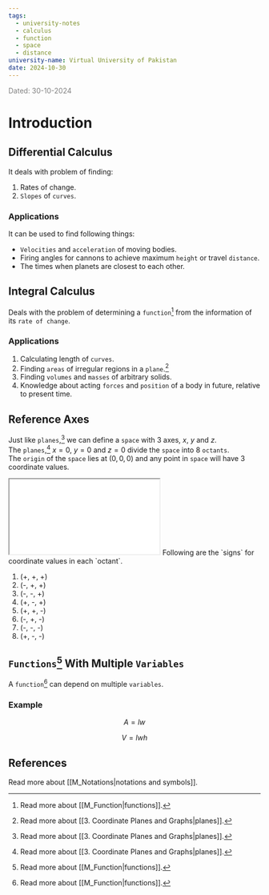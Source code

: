 ```yaml
---
tags:
  - university-notes
  - calculus
  - function
  - space
  - distance
university-name: Virtual University of Pakistan
date: 2024-10-30
---
```


<span style="color: gray;">Dated: 30-10-2024</span>

# Introduction

## Differential Calculus

It deals with problem of finding:

1. Rates of change.
2. `Slopes` of `curves`.

### Applications

It can be used to find following things:

- `Velocities` and `acceleration` of moving bodies.
- Firing angles for cannons to achieve maximum `height` or travel `distance`.
- The times when planets are closest to each other.

## Integral Calculus

Deals with the problem of determining a `function`[^1] from the information of its `rate of change`.

### Applications

1. Calculating length of `curves`.
2. Finding `areas` of irregular regions in a `plane`.[^2]
3. Finding `volumes` and `masses` of arbitrary solids.
4. Knowledge about acting `forces` and `position` of a body in future, relative to present time.

## Reference Axes

Just like `planes`,[^2] we can define a `space` with 3 axes, $x$, $y$ and $z$.  
The `planes`,[^2] $x = 0$, $y = 0$ and $z = 0$ divide the `space` into 8 `octants`.  
The `origin` of the `space` lies at $(0, 0, 0)$ and any point in `space` will have 3 coordinate values.

<iframe src="../../../../assets/Figures/octants.html"></iframe>
Following are the `signs` for coordinate values in each `octant`.

1. (+, +, +)
2. (-, +, +)
3. (-, -, +)
4. (+, -, +)
5. (+, +, -)
6. (-, +, -)
7. (-, -, -)
8. (+, -, -)

## `Functions`[^1] With Multiple `Variables`

A `function`[^1] can depend on multiple `variables`.

### Example

$$A = lw$$

$$V = lwh$$

## References

Read more about [[M_Notations|notations and symbols]].

[^1]: Read more about [[M_Function|functions]].
[^2]: Read more about [[3. Coordinate Planes and Graphs|planes]].